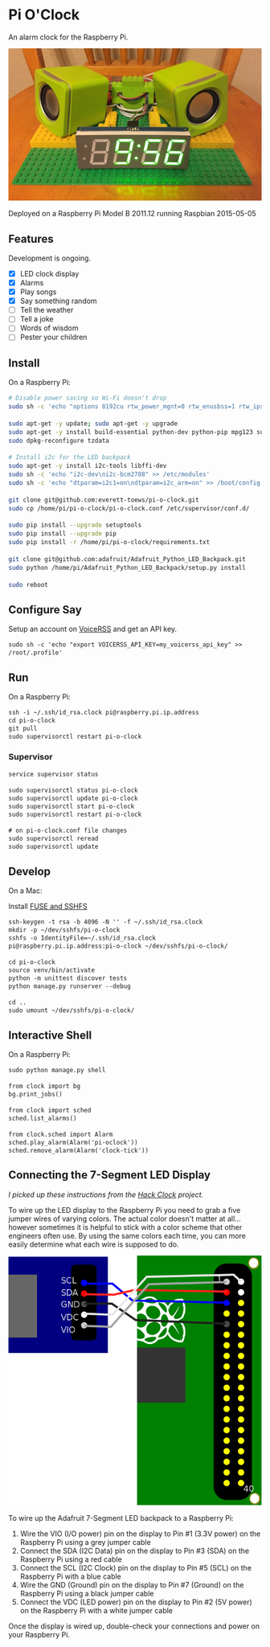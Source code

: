 # Pi O'Clock

An alarm clock for the Raspberry Pi.

![Pi O'Clock](img/clock.jpg)

Deployed on a Raspberry Pi Model B 2011.12 running Raspbian 2015-05-05

## Features

Development is ongoing.

* [x] LED clock display
* [x] Alarms
* [x] Play songs
* [x] Say something random
* [ ] Tell the weather
* [ ] Tell a joke
* [ ] Words of wisdom
* [ ] Pester your children

## Install

On a Raspberry Pi:

```bash
# Disable power saving so Wi-Fi doesn't drop
sudo sh -c 'echo "options 8192cu rtw_power_mgnt=0 rtw_enusbss=1 rtw_ips_mode=1" >> /etc/modprobe.d/8192cu.conf'

sudo apt-get -y update; sudo apt-get -y upgrade
sudo apt-get -y install build-essential python-dev python-pip mpg123 supervisor
sudo dpkg-reconfigure tzdata

# Install i2c for the LED backpack
sudo apt-get -y install i2c-tools libffi-dev
sudo sh -c 'echo "i2c-dev\ni2c-bcm2708" >> /etc/modules'
sudo sh -c 'echo "dtparam=i2c1=on\ndtparam=i2c_arm=on" >> /boot/config.txt'

git clone git@github.com:everett-toews/pi-o-clock.git
sudo cp /home/pi/pi-o-clock/pi-o-clock.conf /etc/supervisor/conf.d/

sudo pip install --upgrade setuptools
sudo pip install --upgrade pip
sudo pip install -r /home/pi/pi-o-clock/requirements.txt

git clone git@github.com:adafruit/Adafruit_Python_LED_Backpack.git
sudo python /home/pi/Adafruit_Python_LED_Backpack/setup.py install

sudo reboot
```

## Configure Say

Setup an account on [VoiceRSS](http://www.voicerss.org/) and get an API key.

```
sudo sh -c 'echo "export VOICERSS_API_KEY=my_voicerss_api_key" >> /root/.profile'
```

## Run

On a Raspberry Pi:

```
ssh -i ~/.ssh/id_rsa.clock pi@raspberry.pi.ip.address
cd pi-o-clock
git pull
sudo supervisorctl restart pi-o-clock
```

### Supervisor

```
service supervisor status

sudo supervisorctl status pi-o-clock
sudo supervisorctl update pi-o-clock
sudo supervisorctl start pi-o-clock
sudo supervisorctl restart pi-o-clock

# on pi-o-clock.conf file changes
sudo supervisorctl reread
sudo supervisorctl update
```

## Develop

On a Mac:

Install [FUSE and SSHFS](https://osxfuse.github.io/)

```
ssh-keygen -t rsa -b 4096 -N '' -f ~/.ssh/id_rsa.clock
mkdir -p ~/dev/sshfs/pi-o-clock
sshfs -o IdentityFile=~/.ssh/id_rsa.clock pi@raspberry.pi.ip.address:pi-o-clock ~/dev/sshfs/pi-o-clock/

cd pi-o-clock
source venv/bin/activate
python -m unittest discover tests
python manage.py runserver --debug

cd ..
sudo umount ~/dev/sshfs/pi-o-clock/
```

## Interactive Shell

On a Raspberry Pi:

```
sudo python manage.py shell

from clock import bg
bg.print_jobs()

from clock import sched
sched.list_alarms()

from clock.sched import Alarm
sched.play_alarm(Alarm('pi-oclock'))
sched.remove_alarm(Alarm('clock-tick'))
```

## Connecting the 7-Segment LED Display

_I picked up these instructions from the [Hack Clock](http://hackclock.deckerego.net/lessons/01_display.html) project._

To wire up the LED display to the Raspberry Pi you need to grab a five jumper wires of varying colors. The actual color doesn't matter at all... however sometimes it is helpful to stick with a color scheme that other engineers often use. By using the same colors each time, you can more easily determine what each wire is supposed to do.

![Wiring Diagram for LED Display](img/display_wiring.png)

To wire up the Adafruit 7-Segment LED backpack to a Raspberry Pi:

1. Wire the VIO (I/O power) pin on the display to Pin #1 (3.3V power) on the Raspberry Pi using a grey jumper cable
1. Connect the SDA (I2C Data) pin on the display to Pin #3 (SDA) on the Raspberry Pi using a red cable
1. Connect the SCL (I2C Clock) pin on the display to Pin #5 (SCL) on the Raspberry Pi with a blue cable
1. Wire the GND (Ground) pin on the display to Pin #7 (Ground) on the Raspberry Pi using a black jumper cable
1. Connect the VDC (LED power) pin on the display to Pin #2 (5V power) on the Raspberry Pi with a white jumper cable

Once the display is wired up, double-check your connections and power on your Raspberry Pi.
